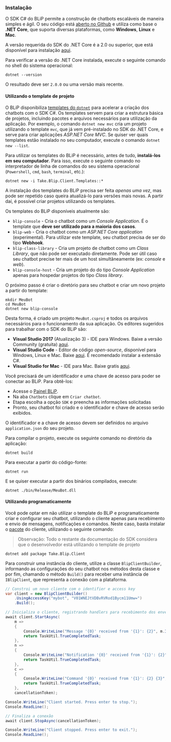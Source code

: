 ### Instalação

O SDK C# do BLiP permite a construção de chatbots escaláveis de maneira simples e ágil. O seu código está [aberto no Github](https://github.com/takenet/blip-sdk-csharp) e utiliza como base o **.NET Core**, que suporta diversas plataformas, como **Windows**, **Linux** e **Mac**. 

A versão requerida do SDK do .NET Core é a 2.0 ou superior, que está disponível para instalação [aqui](https://dot.net/core).

Para verificar a versão do .NET Core instalada, execute o seguinte comando no shell do sistema operacional:

```
dotnet --version
```

O resultado deve ser `2.0.0` ou uma versão mais recente.

#### Utilizando o template de projeto

O BLiP disponibiliza [templates do `dotnet`](https://github.com/dotnet/templating) para acelerar a criação dos chatbots com o SDK C#. Os templates servem para criar a estrutura básica de projetos, incluindo pacotes e arquivos necessários para utilização da aplicação. Por exemplo, o comando `dotnet new mvc` cria um projeto utilizando o template `mvc`, que já vem pré-instalado no SDK do .NET Core, e serve para criar aplicações *ASP.NET Core MVC*. Se quiser ver quais templates estão instalado no seu computador, execute o comando `dotnet new --list`.

Para utilizar os templates do BLiP é necessário, antes de tudo, **instalá-los em seu computador**. Para isso, execute o seguinte comando no interpretador de linha de comandos do seu sistema operacional (`Powershell`, `cmd`, `bash`, `terminal`, etc.):

```
dotnet new -i Take.Blip.Client.Templates::*
```

A instalação dos templates do BLiP precisa ser feita *apenas uma vez*, mas pode ser repetido caso queira atualizá-lo para versões mais novas. A partir daí, é possível criar projetos utilizando os templates. 

Os templates do BLiP disponíveis atualmente são:

- `blip-console` - Cria o chatbot como um *Console Application*. É o template que **deve ser utilizado para a maioria dos casos**.
- `blip-web` - Cria o chatbot como um *ASP.NET Core application* (experimental). Para utilizar este template, seu chatbot precisa de ser do tipo **Webhook**.
- `blip-class-library` - Cria um projeto de chatbot como um *Class Library*, que não pode ser executado diretamente. Pode ser útil caso seu chatbot precise ter mais de um host simultâneamente (ex: *console* e *web*).
- `blip-console-host` - Cria um projeto do do tipo *Console Application* apenas para hospedar projetos do tipo *Class library*.

O próximo passo é criar o diretório para seu chatbot e criar um novo projeto a partir do template:

```
mkdir MeuBot
cd MeuBot
dotnet new blip-console
```

Desta forma, é criado um projeto `MeuBot.csproj` e todos os arquivos necessários para o funcionamento da sua aplicação. Os editores sugeridos para trabalhar com o SDK do BLiP são:

- **Visual Studio 2017** (Atualização 3) - IDE para Windows. Baixe a versão Community (gratuita) [aqui](https://www.visualstudio.com/vs/community/).
- **Visual Studio Code** - Editor de código *open-source*, disponível para Windows, Linux e Mac. Baixe [aqui](https://code.visualstudio.com/). É recomendado instalar a extensão C#.
- **Visual Studio for Mac** - IDE para Mac. Baixe gratis [aqui](https://www.visualstudio.com/vs/visual-studio-mac/).

Você precisará de um identificador e uma chave de acesso para poder se conectar ao BLiP. Para obtê-los:
- Acesse o [Painel BLiP](https://portal.blip.ai).
- Na aba `Chatbots` clique em `Criar chatbot`.
- Etapa escolha a opção `SDK` e preencha as informações solicitadas
- Pronto, seu chatbot foi criado e o identificador e chave de acesso serão exibidos.

O identificador e a chave de acesso devem ser definidos no arquivo `application.json` do seu projeto.

Para compilar o projeto, execute os seguinte comando no diretório da aplicação:

```
dotnet build
```

Para executar a partir do código-fonte:

```
dotnet run
```

E se quiser executar a partir dos binários compilados, execute:

```
dotnet ./bin/Release/MeuBot.dll
```

#### Utilizando programaticamente

Você pode optar em não utilizar o template do BLiP e programaticamente criar e configurar seu chatbot, utilizando o cliente apenas para recebimento e envio de mensagens, notificações e comandos. Neste caso, basta instalar o [pacote](https://www.nuget.org/packages/Take.Blip.Client) do cliente, utilizando o seguinte comando:

> Observação: Todo o restante da documentação do SDK considera que o desenvolvedor está utilizando o template de projeto

```
dotnet add package Take.Blip.Client
```

Para construir uma instância do cliente, utilize a classe `BlipClientBuilder`, informando as configurações do seu chatbot nos métodos desta classe e por fim, chamando o método `Build()` para receber uma instância de `IBlipClient`, que representa a conexão com a plataforma.

```csharp
// Constroi um novo cliente com o identifier e access key
var client = new BlipClientBuilder()
    .UsingAccessKey("mybot", "V01WNEJtVDBvRVRod1Bycm11Umw=")
    .Build();

// Inicializa o cliente, registrando handlers para recebimento dos envelopes
await client.StartAsync(
    m =>
    {
        Console.WriteLine("Message '{0}' received from '{1}': {2}", m.Id, m.From, m.Content);
        return TaskUtil.TrueCompletedTask;
    },
    n =>
    {
        Console.WriteLine("Notification '{0}' received from '{1}': {2}", n.Id, n.From, n.Event);
        return TaskUtil.TrueCompletedTask;
    },
    c =>
    {
        Console.WriteLine("Command '{0}' received from '{1}': {2} {3}", c.Id, c.From, c.Method, c.Uri);
        return TaskUtil.TrueCompletedTask;
    },
    cancellationToken);

Console.WriteLine("Client started. Press enter to stop.");
Console.ReadLine();

// Finaliza a conexão
await client.StopAsync(cancellationToken);

Console.WriteLine("Client stopped. Press enter to exit.");
Console.ReadLine();
```

